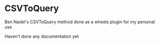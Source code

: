 CSVToQuery
==========

Ben Nadel's CSVToQuery method done as a wheels plugin for my personal use

Haven't done any documentation yet
